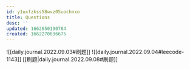 ```yaml
---
id: y1uxfzkss58wvz05uochnxo
title: Questions
desc: ''
updated: 1662650190784
created: 1662270636675
---
```

![[daily.journal.2022.09.03#刷题]]
![[daily.journal.2022.09.04#leecode-1143]]
[[刷题|daily.journal.2022.09.08#刷题]]